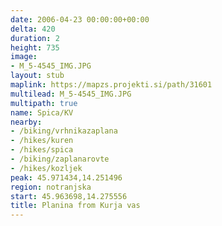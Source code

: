 ```yaml
---
date: 2006-04-23 00:00:00+00:00
delta: 420
duration: 2
height: 735
image:
- M_5-4545_IMG.JPG
layout: stub
maplink: https://mapzs.projekti.si/path/31601
multilead: M_5-4545_IMG.JPG
multipath: true
name: Spica/KV
nearby:
- /biking/vrhnikazaplana
- /hikes/kuren
- /hikes/spica
- /biking/zaplanarovte
- /hikes/kozljek
peak: 45.971434,14.251496
region: notranjska
start: 45.963698,14.275556
title: Planina from Kurja vas
---
```

